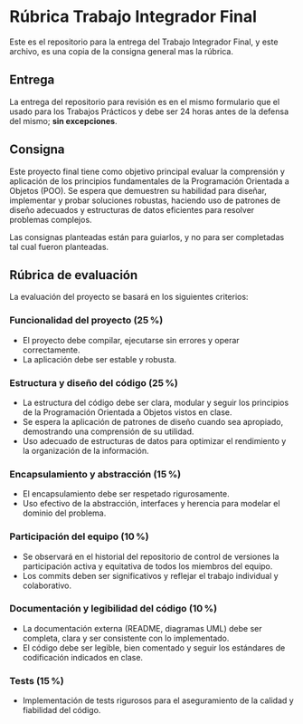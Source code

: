 # Rúbrica Trabajo Integrador Final

Este es el repositorio para la entrega del Trabajo Integrador Final, y este archivo, es una copia de la consigna general mas la rúbrica.

## Entrega

La entrega del repositorio para revisión es en el mismo formulario que el usado para los Trabajos Prácticos y debe ser 24 horas antes de la defensa del mismo; **sin excepciones**.

## Consigna

Este proyecto final tiene como objetivo principal evaluar la comprensión y aplicación de los principios fundamentales de la Programación Orientada a Objetos (POO). Se espera que demuestren su habilidad para diseñar, implementar y probar soluciones robustas, haciendo uso de patrones de diseño adecuados y estructuras de datos eficientes para resolver problemas complejos.

Las consignas planteadas están para guiarlos, y no para ser completadas tal cual fueron planteadas.

## Rúbrica de evaluación

La evaluación del proyecto se basará en los siguientes criterios:

### Funcionalidad del proyecto (25 %)

- El proyecto debe compilar, ejecutarse sin errores y operar correctamente.
- La aplicación debe ser estable y robusta.

### Estructura y diseño del código (25 %)

- La estructura del código debe ser clara, modular y seguir los principios de la Programación Orientada a Objetos vistos en clase.
- Se espera la aplicación de patrones de diseño cuando sea apropiado, demostrando una comprensión de su utilidad.
- Uso adecuado de estructuras de datos para optimizar el rendimiento y la organización de la información.

### Encapsulamiento y abstracción (15 %)

- El encapsulamiento debe ser respetado rigurosamente.
- Uso efectivo de la abstracción, interfaces y herencia para modelar el dominio del problema.

### Participación del equipo (10 %)

- Se observará en el historial del repositorio de control de versiones la participación activa y equitativa de todos los miembros del equipo.
- Los commits deben ser significativos y reflejar el trabajo individual y colaborativo.

### Documentación y legibilidad del código (10 %)

- La documentación externa (README, diagramas UML) debe ser completa, clara y ser consistente con lo implementado.
- El código debe ser legible, bien comentado y seguir los estándares de codificación indicados en clase.

### Tests (15 %)

- Implementación de tests rigurosos para el aseguramiento de la calidad y fiabilidad del código.
